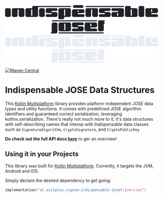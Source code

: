 ![indispensable-josef](assets/josef-dark-large.png#only-light) ![indispensable-josef](assets/josef-light-large.png#only-dark)

[![Maven Central](https://img.shields.io/maven-central/v/at.asitplus.signum/indispensable-josef?label=maven-central)](https://mvnrepository.com/artifact/at.asitplus.signum.indispensable-josef/)

# Indispensable JOSE Data Structures

This [Kotlin Multiplatform](https://kotlinlang.org/docs/multiplatform.html) library provides platform-independent JOSE data
types and utility functions. It comes with predefined JOSE algorithm identifiers and guaranteed correct
serialization, leveraging kotlinx.serialization.
There's really not much more to it; it's data structures with self-describing names that interop with
_Indispensable_ data classes such as `SignatureAlgorithm`, `CryptoSignature`,  and `CryptoPublicKey`

**Do check out the full API docs [here](https://a-sit-plus.github.io/signum/)** to ger an overview!

## Using it in your Projects

This library was built for [Kotlin Multiplatform](https://kotlinlang.org/docs/multiplatform.html). Currently, it targets
the JVM, Android and iOS.

Simply declare the desired dependency to get going:

```kotlin 
implementation("at.asitplus.signum:indispensable-josef:$version")
```
